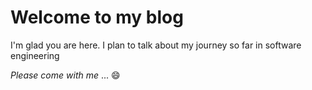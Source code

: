 # Welcome to my blog

I'm glad you are here. I plan to talk about my journey so far in software engineering

_Please come with me_ ... :smile:
